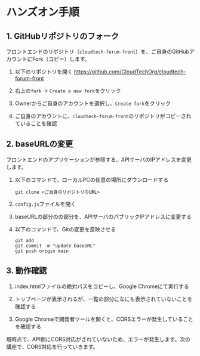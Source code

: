 # ハンズオン手順

## 1. GitHubリポジトリのフォーク
フロントエンドのリポジトリ（`cloudtech-forum-front`）を、ご自身のGitHubアカウントにFork（コピー）します。

1. 以下のリポジトリを開く
    https://github.com/CloudTechOrg/cloudtech-forum-front

2. 右上の`fork` → `Create a new fork`をクリック

3. Ownerからご自身のアカウントを選択し、`Create fork`をクリック

4. ご自身のアカウントに、`cloudtech-forum-front`のリポジトリがコピーされていることを確認

## 2. baseURLの変更
フロントエンドのアプリケーションが参照する、APIサーバのIPアドレスを変更します。

1. 以下のコマンドで、ローカルPCの任意の場所にダウンロードする
    ```shell
    git clone <ご自身のリポジトリのURL>
    ```

2. `config.js`ファイルを開く

3. baseURLの部分の<your-domain>の部分を、APIサーバのパブリックIPアドレスに変更する

4. 以下のコマンドで、Gitの変更を反映させる
    ```shell
    git add .
    git commit -m "update baseURL"
    git push origin main
    ```

## 3. 動作確認

1. index.htmlファイルの絶対パスをコピーし、Google Chromeにて実行する

2. トップページが表示されるが、一覧の部分になにも表示されていないことを確認する

3. Google Chromeで開発者ツールを開くと、CORSエラーが発生していることを確認する

現時点で、API側にCORS対応がされていないため、エラーが発生します。次の講座で、CORS対応を行っていきます。